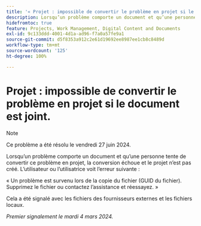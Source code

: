 ```yaml
---
title: '« Projet : impossible de convertir le problème en projet si le document est joint. »'
description: Lorsqu’un problème comporte un document et qu’une personne tente de convertir ce problème en projet, la conversion échoue et le projet n’est pas créé. L’utilisateur ou l’utilisatrice voit une erreur.
hidefromtoc: true
feature: Projects, Work Management, Digital Content and Documents
exl-id: 9c133ddd-4001-4d1a-ad96-f7a0a57fe9a1
source-git-commit: d5f8353a912c2e61d19692ee8987ee1cb8c8489d
workflow-type: tm+mt
source-wordcount: '125'
ht-degree: 100%

---
```


# Projet : impossible de convertir le problème en projet si le document est joint.

>[!NOTE]
>
>Ce problème a été résolu le vendredi 27 juin 2024.


Lorsqu’un problème comporte un document et qu’une personne tente de convertir ce problème en projet, la conversion échoue et le projet n’est pas créé. L’utilisateur ou l’utilisatrice voit l’erreur suivante :

« Un problème est survenu lors de la copie du fichier (GUID du fichier). Supprimez le fichier ou contactez l’assistance et réessayez. »

Cela a été signalé avec les fichiers des fournisseurs externes et les fichiers locaux.

_Premier signalement le mardi 4 mars 2024._
